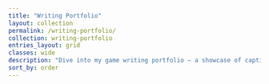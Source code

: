 ```yaml
---
title: "Writing Portfolio"
layout: collection
permalink: /writing-portfolio/
collection: writing-portfolio
entries_layout: grid
classes: wide
description: "Dive into my game writing portfolio — a showcase of captivating game stories crafted with passion and expertise"
sort_by: order
---
```

